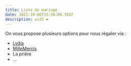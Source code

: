 ```yaml
---
title: Liste de mariage
date: 2021-10-06T15:56:09.392Z
description: with ❤️
---
```

On vous propose plusieurs options pour nous régaler via :

* [Lydia](https://lydia-app.com/collect/56965-mariage-lucile-et-guillaume/fr) 
* [MilleMercis](https://www.millemercismariage.com/lucileetguillaume)
* La prière
* ...